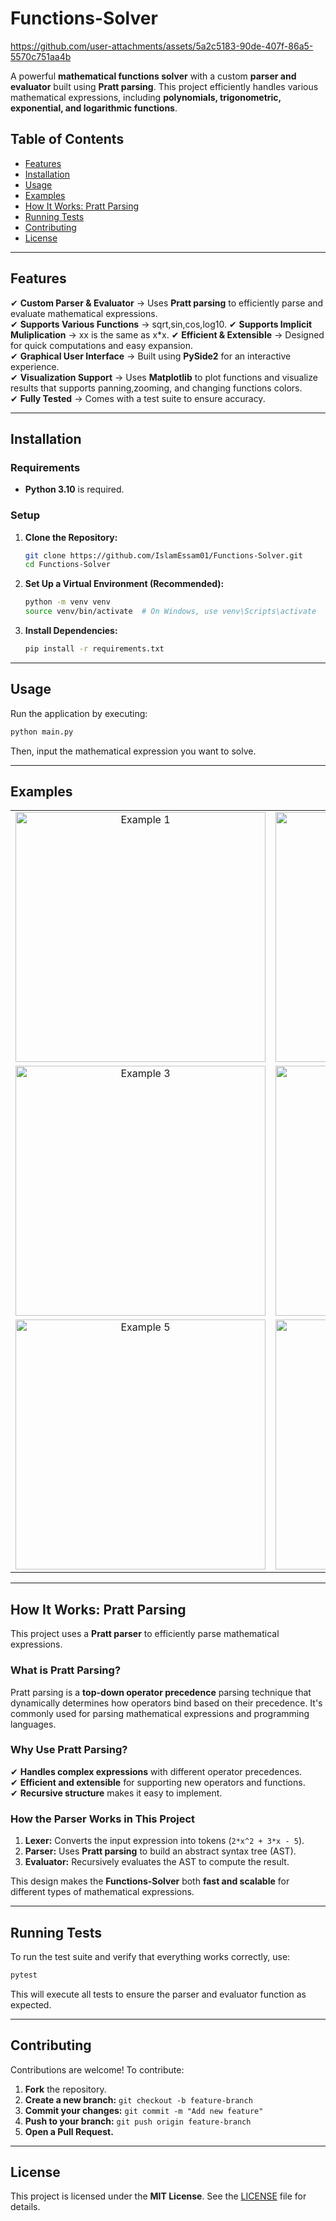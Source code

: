 # Functions-Solver

https://github.com/user-attachments/assets/5a2c5183-90de-407f-86a5-5570c751aa4b

A powerful **mathematical functions solver** with a custom **parser and evaluator** built using **Pratt parsing**. This project efficiently handles various mathematical expressions, including **polynomials, trigonometric, exponential, and logarithmic functions**.

## Table of Contents
- [Features](#features)
- [Installation](#installation)
- [Usage](#usage)
- [Examples](#examples)
- [How It Works: Pratt Parsing](#how-it-works-pratt-parsing)
- [Running Tests](#running-tests)
- [Contributing](#contributing)
- [License](#license)

---

## **Features**

✔ **Custom Parser & Evaluator** → Uses **Pratt parsing** to efficiently parse and evaluate mathematical expressions.  
✔ **Supports Various Functions** → sqrt,sin,cos,log10.
✔ **Supports Implicit Muliplication** → xx is the same as x*x.
✔ **Efficient & Extensible** → Designed for quick computations and easy expansion.  
✔ **Graphical User Interface** → Built using **PySide2** for an interactive experience.  
✔ **Visualization Support** → Uses **Matplotlib** to plot functions and visualize results that supports panning,zooming, and changing functions colors.  
✔ **Fully Tested** → Comes with a test suite to ensure accuracy.  

---

## **Installation**

### **Requirements**
- **Python 3.10** is required.

### **Setup**

1. **Clone the Repository:**
   ```bash
   git clone https://github.com/IslamEssam01/Functions-Solver.git
   cd Functions-Solver
   ```

2. **Set Up a Virtual Environment (Recommended):**
   ```bash
   python -m venv venv  
   source venv/bin/activate  # On Windows, use venv\Scripts\activate  
   ```

3. **Install Dependencies:**
   ```bash
   pip install -r requirements.txt
   ```

---

## **Usage**

Run the application by executing:
```bash
python main.py
```
Then, input the mathematical expression you want to solve.

---

## **Examples**
<div align="center"> 
   <table> 
      <tr> 
         <td align="center"> <img src="https://github.com/user-attachments/assets/4fcd1503-2502-402a-a191-515e8d23586e" alt="Example 1" width="400"/> </td> 
         <td align="center"> <img src="https://github.com/user-attachments/assets/f2869624-1617-4ea8-85dc-01dda0201645" alt="Example 2" width="400"/> </td> 
      </tr> 
      <tr>
         <td align="center"> <img src="https://github.com/user-attachments/assets/6c427e3e-ef14-427d-be99-63ee3c5638b1" alt="Example 3" width="400"/></td>  
         <td align="center"> <img src="https://github.com/user-attachments/assets/fe32b46a-ddb5-46d4-b66f-4bf9c72c7910" alt="Example 4" width="400"/>  </td>        </tr> 
      <tr>
         <td align="center"> <img src="https://github.com/user-attachments/assets/b1151427-0b21-4eaf-9546-3071cc6fe366" alt="Example 5" width="400"/></td>  
         <td align="center"> <img src="https://github.com/user-attachments/assets/971fb5c6-543b-4f5e-a6a7-bdd3c4715160" alt="Example 6" width="400"/>  </td>        </tr> 
   </table> 
</div>

---

## **How It Works: Pratt Parsing**

This project uses a **Pratt parser** to efficiently parse mathematical expressions.

### **What is Pratt Parsing?**
Pratt parsing is a **top-down operator precedence** parsing technique that dynamically determines how operators bind based on their precedence. It's commonly used for parsing mathematical expressions and programming languages.

### **Why Use Pratt Parsing?**
✔ **Handles complex expressions** with different operator precedences.  
✔ **Efficient and extensible** for supporting new operators and functions.  
✔ **Recursive structure** makes it easy to implement.  

### **How the Parser Works in This Project**
1. **Lexer:** Converts the input expression into tokens (`2*x^2 + 3*x - 5`).  
2. **Parser:** Uses **Pratt parsing** to build an abstract syntax tree (AST).  
3. **Evaluator:** Recursively evaluates the AST to compute the result.  

This design makes the **Functions-Solver** both **fast and scalable** for different types of mathematical expressions.

---

## **Running Tests**

To run the test suite and verify that everything works correctly, use:
```bash
pytest
```
This will execute all tests to ensure the parser and evaluator function as expected.

---

## **Contributing**

Contributions are welcome! To contribute:
1. **Fork** the repository.
2. **Create a new branch:** `git checkout -b feature-branch`
3. **Commit your changes:** `git commit -m "Add new feature"`
4. **Push to your branch:** `git push origin feature-branch`
5. **Open a Pull Request.**

---

## **License**

This project is licensed under the **MIT License**. See the [LICENSE](LICENSE) file for details.

